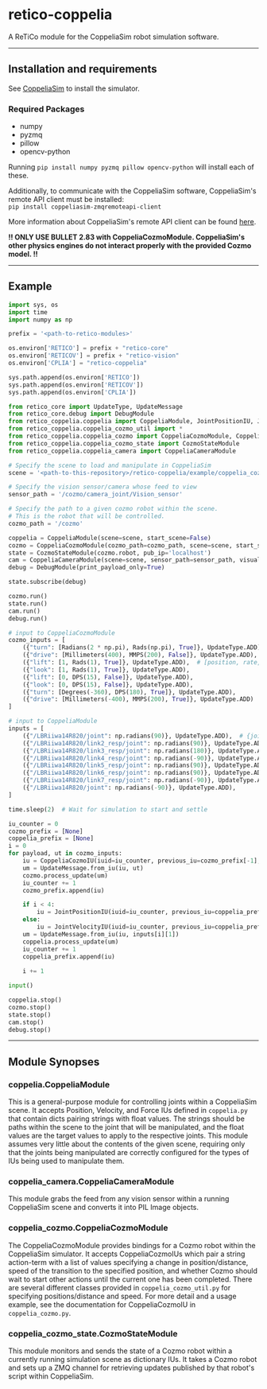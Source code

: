 # retico-coppelia
A ReTiCo module for the CoppeliaSim robot simulation software.

---

## Installation and requirements
See [CoppeliaSim](https://www.coppeliarobotics.com/) to install the simulator. 

### Required Packages
- numpy
- pyzmq
- pillow
- opencv-python

Running `pip install numpy pyzmq pillow opencv-python` will install each of these.

Additionally, to communicate with the CoppeliaSim software, CoppeliaSim's remote API client must be installed:   
`pip install coppeliasim-zmqremoteapi-client`  
  
More information about CoppeliaSim's remote API client can be found [here](https://manual.coppeliarobotics.com/en/zmqRemoteApiOverview.htm).

**!! ONLY USE BULLET 2.83 with CoppeliaCozmoModule. CoppeliaSim's other physics engines do not interact properly with the provided Cozmo model. !!**

---

## Example
```python
import sys, os
import time
import numpy as np

prefix = '<path-to-retico-modules>'

os.environ['RETICO'] = prefix + "retico-core"
os.environ['RETICOV'] = prefix + "retico-vision"
os.environ['CPLIA'] = "retico-coppelia"

sys.path.append(os.environ['RETICO'])
sys.path.append(os.environ['RETICOV'])
sys.path.append(os.environ['CPLIA'])

from retico_core import UpdateType, UpdateMessage
from retico_core.debug import DebugModule
from retico_coppelia.coppelia import CoppeliaModule, JointPositionIU, JointVelocityIU
from retico_coppelia.coppelia_cozmo_util import *
from retico_coppelia.coppelia_cozmo import CoppeliaCozmoModule, CoppeliaCozmoIU
from retico_coppelia.coppelia_cozmo_state import CozmoStateModule
from retico_coppelia.coppelia_camera import CoppeliaCameraModule

# Specify the scene to load and manipulate in CoppeliaSim
scene = '<path-to-this-repository>/retico-coppelia/example/coppelia_cozmo_example.ttt'

# Specify the vision sensor/camera whose feed to view
sensor_path = '/cozmo/camera_joint/Vision_sensor'

# Specify the path to a given cozmo robot within the scene.
# This is the robot that will be controlled.
cozmo_path = '/cozmo'

coppelia = CoppeliaModule(scene=scene, start_scene=False)
cozmo = CoppeliaCozmoModule(cozmo_path=cozmo_path, scene=scene, start_scene=True)
state = CozmoStateModule(cozmo.robot, pub_ip='localhost')
cam = CoppeliaCameraModule(scene=scene, sensor_path=sensor_path, visualizer=True)
debug = DebugModule(print_payload_only=True)

state.subscribe(debug)

cozmo.run()
state.run()
cam.run()
debug.run()

# input to CoppeliaCozmoModule
cozmo_inputs = [
    ({"turn": [Radians(2 * np.pi), Rads(np.pi), True]}, UpdateType.ADD),  # [angle, rate, wait_until_completed], update_type
    ({"drive": [Millimeters(400), MMPS(200), False]}, UpdateType.ADD),  # [distance, rate, wait_until_completed], update_type
    ({"lift": [1, Rads(1), True]}, UpdateType.ADD),  # [position, rate, wait_until_completed], update_type
    ({"look": [1, Rads(1), True]}, UpdateType.ADD),
    ({"lift": [0, DPS(15), False]}, UpdateType.ADD),
    ({"look": [0, DPS(15), False]}, UpdateType.ADD),
    ({"turn": [Degrees(-360), DPS(180), True]}, UpdateType.ADD),
    ({"drive": [Millimeters(-400), MMPS(200), True]}, UpdateType.ADD)
]

# input to CoppeliaModule
inputs = [
    ({"/LBRiiwa14R820/joint": np.radians(90)}, UpdateType.ADD),  # {joint_path: magnitude}, update_type
    ({"/LBRiiwa14R820/link2_resp/joint": np.radians(90)}, UpdateType.ADD),
    ({"/LBRiiwa14R820/link3_resp/joint": np.radians(180)}, UpdateType.ADD),
    ({"/LBRiiwa14R820/link4_resp/joint": np.radians(-90)}, UpdateType.ADD),
    ({"/LBRiiwa14R820/link5_resp/joint": np.radians(90)}, UpdateType.ADD),
    ({"/LBRiiwa14R820/link6_resp/joint": np.radians(90)}, UpdateType.ADD),
    ({"/LBRiiwa14R820/link7_resp/joint": np.radians(-90)}, UpdateType.ADD),
    ({"/LBRiiwa14R820/joint": np.radians(-90)}, UpdateType.ADD),
]

time.sleep(2)  # Wait for simulation to start and settle

iu_counter = 0
cozmo_prefix = [None]
coppelia_prefix = [None]
i = 0
for payload, ut in cozmo_inputs:
    iu = CoppeliaCozmoIU(iuid=iu_counter, previous_iu=cozmo_prefix[-1], payload=payload)
    um = UpdateMessage.from_iu(iu, ut)
    cozmo.process_update(um)
    iu_counter += 1
    cozmo_prefix.append(iu)

    if i < 4:
        iu = JointPositionIU(iuid=iu_counter, previous_iu=coppelia_prefix[-1], payload=inputs[i][0])
    else:
        iu = JointVelocityIU(iuid=iu_counter, previous_iu=coppelia_prefix[-1], payload=inputs[i][0])
    um = UpdateMessage.from_iu(iu, inputs[i][1])
    coppelia.process_update(um)
    iu_counter += 1
    coppelia_prefix.append(iu)
    
    i += 1

input()

coppelia.stop()
cozmo.stop()
state.stop()
cam.stop()
debug.stop()
```
---

## Module Synopses

### coppelia.CoppeliaModule
This is a general-purpose module for controlling joints within a CoppeliaSim scene.
It accepts Position, Velocity, and Force IUs defined in `coppelia.py` that contain
dicts pairing strings with float values. The strings should be paths within the scene
to the joint that will be manipulated, and the float values are the target values to 
apply to the respective joints. This module assumes very little about the contents of 
the given scene, requiring only that the joints being manipulated are correctly 
configured for the types of IUs being used to manipulate them.

### coppelia_camera.CoppeliaCameraModule
This module grabs the feed from any vision sensor within a running CoppeliaSim scene and 
converts it into PIL Image objects. 

### coppelia_cozmo.CoppeliaCozmoModule
The CoppeliaCozmoModule provides bindings for a Cozmo robot within the CoppeliaSim simulator.
It accepts CoppeliaCozmoIUs which pair a string action-term with a list of values specifying 
a change in position/distance, speed of the transition to the specified position, and whether 
Cozmo should wait to start other actions until the current one has been completed. There are 
several different classes provided in `coppelia_cozmo_util.py` for specifying positions/distance
and speed. For more detail and a usage example, see the documentation for CoppeliaCozmoIU in
`coppelia_cozmo.py`.

### coppelia_cozmo_state.CozmoStateModule
This module monitors and sends the state of a Cozmo robot within a currently running
simulation scene as dictionary IUs. It takes a Cozmo robot and sets up a ZMQ channel 
for retrieving updates published by that robot's script within CoppeliaSim.